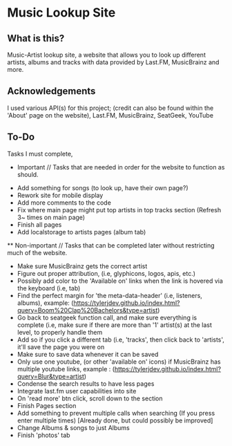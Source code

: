 # Music Lookup Site

## What is this?
Music-Artist lookup site, a website that allows you to look up different artists, albums and tracks with data provided by Last.FM, MusicBrainz and more. 

## Acknowledgements

I used various API(s) for this project; (credit can also be found within the 'About' page on the website), 
Last.FM,
MusicBrainz,
SeatGeek,
YouTube

## To-Do

Tasks I must complete,

* Important // Tasks that are needed in order for the website to function as should.

- Add something for songs (to look up, have their own page?)
- Rework site for mobile display
- Add more comments to the code
- Fix where main page might put top artists in top tracks section (Refresh 3~ times on main page)
- Finish all pages
- Add localstorage to artists pages (album tab)

** Non-important // Tasks that can be completed later without restricting much of the website.

- Make sure MusicBrainz gets the correct artist
- Figure out proper attribution, (i.e, glyphicons, logos, apis, etc.)
- Possibly add color to the 'Available on' links when the link is hovered via the keyboard (i.e, tab)
- Find the perfect margin for 'the meta-data-header' (i.e, listeners, albums), example: (https://tylerjdev.github.io/index.html?query=Boom%20Clap%20Bachelors&type=artist)
- Go back to seatgeek function call, and make sure everything is complete (i.e, make sure if there are more than '1' artist(s) at the last level, to properly handle them
- Add so if you click a different tab (i.e, 'tracks', then click back to 'artists', it'll save the page you were on
- Make sure to save data whenever it can be saved
- Only use one youtube, (or other 'available on' icons) if MusicBrainz has multiple youtube links, example : (https://tylerjdev.github.io/index.html?query=Blur&type=artist)
- Condense the search results to have less pages
- Integrate last.fm user capabilities into site
- On 'read more' btn click, scroll down to the section
- Finish Pages section
- Add something to prevent multiple calls when searching (If you press enter multiple times) [Already done, but could possibly be improved]
- Change Albums & songs to just Albums
- Finish 'photos' tab

